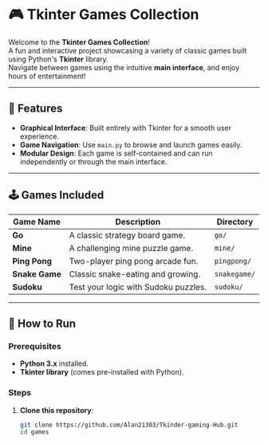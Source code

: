 # 🎮 Tkinter Games Collection

Welcome to the **Tkinter Games Collection**!  
A fun and interactive project showcasing a variety of classic games built using Python's **Tkinter** library.  
Navigate between games using the intuitive **main interface**, and enjoy hours of entertainment!

---

## 🌟 Features
- **Graphical Interface**: Built entirely with Tkinter for a smooth user experience.
- **Game Navigation**: Use `main.py` to browse and launch games easily.
- **Modular Design**: Each game is self-contained and can run independently or through the main interface.

---

## 🕹️ Games Included

| Game Name      | Description                          | Directory       |
|----------------|--------------------------------------|-----------------|
| **Go**         | A classic strategy board game.       | `go/`           |
| **Mine**       | A challenging mine puzzle game.      | `mine/`         |
| **Ping Pong**  | Two-player ping pong arcade fun.     | `pingpong/`     |
| **Snake Game** | Classic snake-eating and growing.    | `snakegame/`    |
| **Sudoku**     | Test your logic with Sudoku puzzles. | `sudoku/`       |

---

## 🚀 How to Run

### Prerequisites
- **Python 3.x** installed.
- **Tkinter library** (comes pre-installed with Python).

### Steps
1. **Clone this repository**:
   ```bash
   git clone https://github.com/Alan21303/Tkinder-gaming-Hub.git
   cd games
